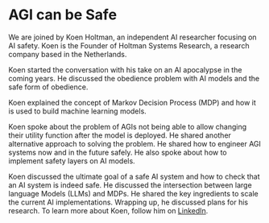 # AGI can be Safe

We are joined by Koen Holtman, an independent AI researcher focusing on AI safety. Koen is the Founder of Holtman Systems Research, a research company based in the Netherlands. 

Koen started the conversation with his take on an AI apocalypse in the coming years. He discussed the obedience problem with AI models and the safe form of obedience.

Koen explained the concept of Markov Decision Process (MDP) and how it is used to build machine learning models. 

Koen spoke about the problem of AGIs not being able to allow changing their utility function after the model is deployed. He shared another alternative approach to solving the problem. He shared how to engineer AGI systems now and in the future safely. He also spoke about how to implement safety layers on AI models.

Koen discussed the ultimate goal of a safe AI system and how to check that an AI system is indeed safe. He discussed the intersection between large language Models (LLMs) and MDPs. He shared the key ingredients to scale the current AI implementations. Wrapping up, he discussed plans for his research. To learn more about Koen, follow him on [LinkedIn](https://nl.linkedin.com/in/koen-holtman-2312844).